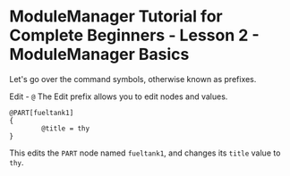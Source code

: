 # ModuleManager Tutorial for Complete Beginners - Lesson 2 - ModuleManager Basics

Let's go over the command symbols, otherwise known as prefixes.

Edit - ```@```
The Edit prefix allows you to edit nodes and values.
```
@PART[fueltank1]
{
        @title = thy
}
```
This edits the `PART` node named `fueltank1`, and changes its `title` value to `thy`.
